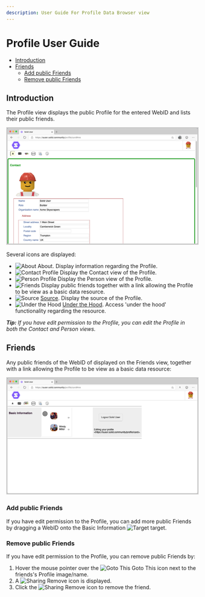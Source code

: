 ```yaml
---
description: User Guide For Profile Data Browser view
---
```


# Profile User Guide

- [Introduction](#introduction)
- [Friends](#friends)
   - [Add public Friends](#add-public-friends)
   - [Remove public Friends](#remove-public-friends)

## Introduction
The Profile view displays the public Profile for the entered WebID and lists their public friends.

   <img src="Profile_View.png" alt="Profile View" width="1024" style="border: 1; border-style:solid; border-color: rgb(200,200,200)">

Several icons are displayed:

* <img src="https://solid.github.io/solid-ui/src/originalIcons/about.png" alt="About" width="16" height="16"> About. Display information regarding the Profile.
* <img src="https://solid.github.io/solid-ui/src/icons/noun_15059.svg" alt="Contact Profile" width="16"> Display the Contact view of the Profile.
* <img src="https://solid.github.io/solid-ui/src/icons/noun_99101.svg" alt="Person Profile" width="16"> Display the Person view of the Profile.
* <img src="https://solid.github.io/solid-ui/src/originalIcons/foaf/foafTiny.gif" alt="Friends" width="16"> Display public friends together with a link allowing the Profile to be view as a basic data resource.
* <img src="https://solid.github.io/solid-ui/src/icons/noun_109873.svg" alt="Source" width="16"> [Source](https://github.com/solid/userguide/blob/master/views/source/userguide.md). Display the source of the Profile.
* <img src="https://solid.github.io/solid-ui/src/originalIcons/tango/22-emblem-system.png" alt="Under the Hood" width="16"> [Under the Hood](https://github.com/solid/userguide/blob/master/views/underthehood/userguide.md). Access 'under the hood' functionality regarding the resource.

_**Tip:** If you have edit permission to the Profile, you can edit the Profile in both the Contact and Person views._

## Friends
Any public friends of the WebID of displayed on the Friends view, together with a link allowing the Profile to be view as a basic data resource:

   <img src="Friends_View.png" alt="Friends View" width="1024" style="border: 1; border-style:solid; border-color: rgb(200,200,200)">

### Add public Friends
If you have edit permission to the Profile, you can add more public Friends by dragging a WebID onto the Basic Information <img src="https://solid.github.io/solid-ui/src/icons/noun_748003.svg" alt="Target" width="16"> target.

### Remove public Friends
If you have edit permission to the Profile, you can remove public Friends by:

1. Hover the mouse pointer over the <img src="https://solid.github.io/solid-ui/src/originalIcons/go-to-this.png" alt="Goto This" width="16"> Goto This icon next to the friends's Profile image/name.
2. A <img src="https://solid.github.io/solid-ui/src/icons/noun_2188_red.svg" alt="Sharing" width="16"> Remove icon is displayed. 
3. Click the <img src="https://solid.github.io/solid-ui/src/icons/noun_2188_red.svg" alt="Sharing" width="16"> Remove icon to remove the friend.
